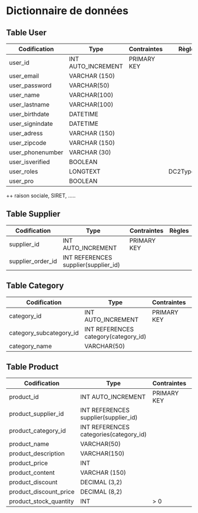 # Dictionnaire de données

## Table User
Codification | Type | Contraintes | Règles
---------|----------| ----------- | -----
 user_id | INT AUTO_INCREMENT | PRIMARY KEY
 user_email | VARCHAR (150)
 user_password | VARCHAR(50)
 user_name | VARCHAR(100)
 user_lastname | VARCHAR(100)
 user_birthdate | DATETIME
 user_signindate | DATETIME
 user_adress | VARCHAR (150)
 user_zipcode | VARCHAR (150)
 user_phonenumber | VARCHAR (30)
 user_isverified | BOOLEAN
 user_roles | LONGTEXT | | DC2Type:json
 user_pro | BOOLEAN
 ++ raison sociale, SIRET, .....


## Table Supplier
Codification | Type | Contraintes | Règles
---------|----------| ----------- | -----
 supplier_id | INT AUTO_INCREMENT | PRIMARY KEY
 supplier_order_id |   INT REFERENCES supplier(supplier_id)


## Table Category
Codification | Type | Contraintes | Règles
---------|----------| ----------- | -----
 category_id | INT AUTO_INCREMENT | PRIMARY KEY
 category_subcategory_id |   INT REFERENCES category(category_id)
 category_name | VARCHAR(50)


## Table Product
Codification | Type | Contraintes | Règles
---------|----------| ----------- | -----
 product_id | INT AUTO_INCREMENT | PRIMARY KEY
 product_supplier_id |   INT REFERENCES supplier(supplier_id)
 product_category_id |   INT REFERENCES categories(category_id)
 product_name | VARCHAR(50)
 product_description | VARCHAR(150)
 product_price | INT
 product_content | VARCHAR (150)
 product_discount | DECIMAL (3,2)
 product_discount_price | DECIMAL (8,2)
 product_stock_quantity | INT | > 0
